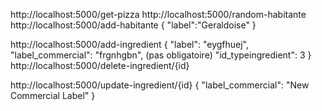 http://localhost:5000/get-pizza
http://localhost:5000/random-habitante
http://localhost:5000/add-habitante
{
    "label":"Geraldoise"
}


http://localhost:5000/add-ingredient
{
    "label": "eygfhuej",
    "label_commercial": "frgnhgbn", (pas obligatoire)
    "id_typeingredient": 3 
}
http://localhost:5000/delete-ingredient/{id}

http://localhost:5000/update-ingredient/{id}
  {
    "label_commercial": "New Commercial Label"
}
